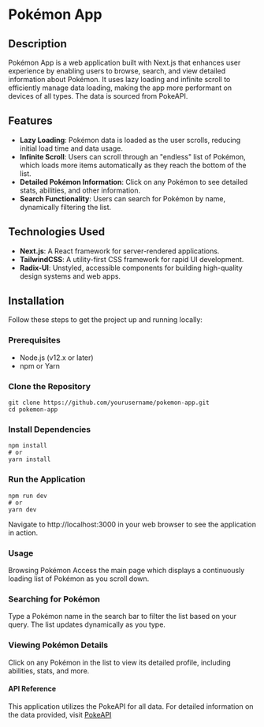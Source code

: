 # Pokémon App

## Description

Pokémon App is a web application built with Next.js that enhances user experience by enabling users to browse, search, and view detailed information about Pokémon. It uses lazy loading and infinite scroll to efficiently manage data loading, making the app more performant on devices of all types. The data is sourced from PokeAPI.

## Features

- **Lazy Loading**: Pokémon data is loaded as the user scrolls, reducing initial load time and data usage.
- **Infinite Scroll**: Users can scroll through an "endless" list of Pokémon, which loads more items automatically as they reach the bottom of the list.
- **Detailed Pokémon Information**: Click on any Pokémon to see detailed stats, abilities, and other information.
- **Search Functionality**: Users can search for Pokémon by name, dynamically filtering the list.

## Technologies Used

- **Next.js**: A React framework for server-rendered applications.
- **TailwindCSS**: A utility-first CSS framework for rapid UI development.
- **Radix-UI**: Unstyled, accessible components for building high-quality design systems and web apps.

## Installation

Follow these steps to get the project up and running locally:

### Prerequisites

- Node.js (v12.x or later)
- npm or Yarn

### Clone the Repository

```
git clone https://github.com/yourusername/pokemon-app.git
cd pokemon-app
```

### Install Dependencies
```
npm install
# or
yarn install
```

### Run the Application
```
npm run dev
# or
yarn dev
```

Navigate to http://localhost:3000 in your web browser to see the application in action.

### Usage
Browsing Pokémon
Access the main page which displays a continuously loading list of Pokémon as you scroll down.

### Searching for Pokémon
Type a Pokémon name in the search bar to filter the list based on your query. The list updates dynamically as you type.

### Viewing Pokémon Details
Click on any Pokémon in the list to view its detailed profile, including abilities, stats, and more.

#### API Reference
This application utilizes the PokeAPI for all data. For detailed information on the data provided, visit [PokeAPI](https://pokeapi.co/)
